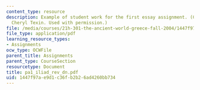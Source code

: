 ```yaml
---
content_type: resource
description: Example of student work for the first essay assignment. (Courtesy of
  Cheryl Texin. Used with permission.)
file: /media/courses/21h-301-the-ancient-world-greece-fall-2004/1447f97ae9d1c36fb2b26ad4260bb734_pa1_iliad_rev_dn.pdf
file_type: application/pdf
learning_resource_types:
- Assignments
ocw_type: OCWFile
parent_title: Assignments
parent_type: CourseSection
resourcetype: Document
title: pa1_iliad_rev_dn.pdf
uid: 1447f97a-e9d1-c36f-b2b2-6ad4260bb734
---
```

